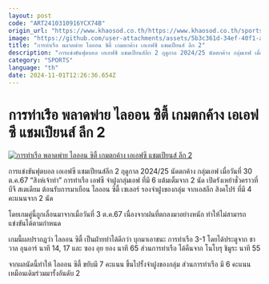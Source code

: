 ```yaml
---
layout: post
code: "ART2410310916YCX74B"
origin_url: "https://www.khaosod.co.th/https://www.khaosod.co.th/sports/news_9483298"
image: "https://github.com/user-attachments/assets/5b3c361d-34ef-40f1-adcb-373beee87709"
title: "การท่าเรือ พลาดพ่าย ไลออน ซิตี้ เกมตกค้าง เอเอฟซี แชมเปียนส์ ลีก 2"
description: "การแข่งขันฟุตบอล เอเอฟซี แชมเปียนส์ลีก 2 ฤดูกาล 2024/25 นัดตกค้าง กลุ่มเอฟ เมื่อวันที่ 30 ต.ค.67 “สิงห์เจ้าท่า” การท่าเรือ เอฟซี จ่าฝูงกลุ่มเอฟ ที่มี 6 แต้"
category: "SPORTS"
language: "th"
date: 2024-11-01T12:26:36.654Z
---
```


# การท่าเรือ พลาดพ่าย ไลออน ซิตี้ เกมตกค้าง เอเอฟซี แชมเปียนส์ ลีก 2

[![การท่าเรือ พลาดพ่าย ไลออน ซิตี้ เกมตกค้าง เอเอฟซี แชมเปียนส์ ลีก 2](https://www.khaosod.co.th/wpapp/uploads/2024/10/1281425-1.jpg "การท่าเรือ พลาดพ่าย ไลออน ซิตี้ เกมตกค้าง เอเอฟซี แชมเปียนส์ ลีก 2")](https://www.khaosod.co.th/wpapp/uploads/2024/10/1281425-1.jpg)

การแข่งขันฟุตบอล เอเอฟซี แชมเปียนส์ลีก 2 ฤดูกาล 2024/25 นัดตกค้าง กลุ่มเอฟ เมื่อวันที่ 30 ต.ค.67 “สิงห์เจ้าท่า” การท่าเรือ เอฟซี จ่าฝูงกลุ่มเอฟ ที่มี 6 แต้มเต็มจาก 2 นัด เปิดรังเหย้าชั่วคราวที่ บีจี สเตเดียม ต้อนรับการมาเยือน ไลออน ซิตี้ เซเลอร์ รองจ่าฝูงของกลุ่ม จากเอสลีก สิงคโปร์ ที่มี 4 คะแนนจาก 2 นัด

โดยเกมคู่นี้ถูกเลื่อนมาจากเมื่อวันที่ 3 ต.ค.67 เนื่องจากฝนที่ตกลงมาอย่างหนัก ทำให้ไม่สามารถแข่งขันได้ตามกำหนด

เกมนี้ผลปรากฎว่า ไลออน ซิตี้ เป็นฝ่ายทำได้ดีกว่า บุกมาเอาชนะ การท่าเรือ 3-1 โดยได้ประตูจาก ชาวาล อุนอาร์ นาที 14, 17 และ ซอง อุย ยอง นาที 65 ส่วนการท่าเรือ ได้คืนจาก โนโบรุ ชิมูระ นาที 55

จากผลนัดนี้ทำให้ ไลออน ซิตี้ ขยับมี 7 คะแนน ขึ้นไปรั้งจ่าฝูงของกลุ่ม ส่วนการท่าเรือ มี 6 คะแนน เหมือนเดิมร่วมมารั้งอันดับ 2